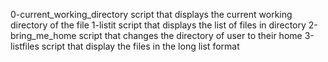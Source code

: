 0-current_working_directory script that displays the current working directory of the file
1-listit script that displays the list of files in directory
2-bring_me_home script that changes the directory of user to their home
3-listfiles script that display the files in the long list format
